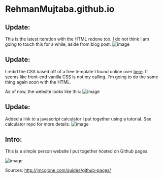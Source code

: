 # RehmanMujtaba.github.io

## Update:
This is the latest iteration with the HTML redone too. I do not think I am going to touch this for a while, aside from blog post.
![image](https://user-images.githubusercontent.com/97486476/218301100-0791af26-28bc-4e68-bb59-aba4eefe3230.png)


## Update:
I redid the CSS based off of a free template I found online over [here](http://www.markups.io/). It seems like front-end vanilla CSS is not my calling.
I'm going to do the same thing again soon with the HTML.

As of now, the website looks like this:
![image](https://user-images.githubusercontent.com/97486476/218277899-11f68391-1723-4c59-b403-1b46ad2e932b.png)


## Update:
Added a link to a javascript calculator I put together using a tutorial. See calculator repo for more details.
![image](https://user-images.githubusercontent.com/97486476/218278128-843664af-7a14-4d09-be0d-2488ef3e6b96.png)

## Intro:
This is a simple person website I put together hosted on Github pages.

![image](https://user-images.githubusercontent.com/97486476/166587607-057ef212-2432-44e8-a2c2-0da34e7eda7e.png)


Sources:
http://jmcglone.com/guides/github-pages/



